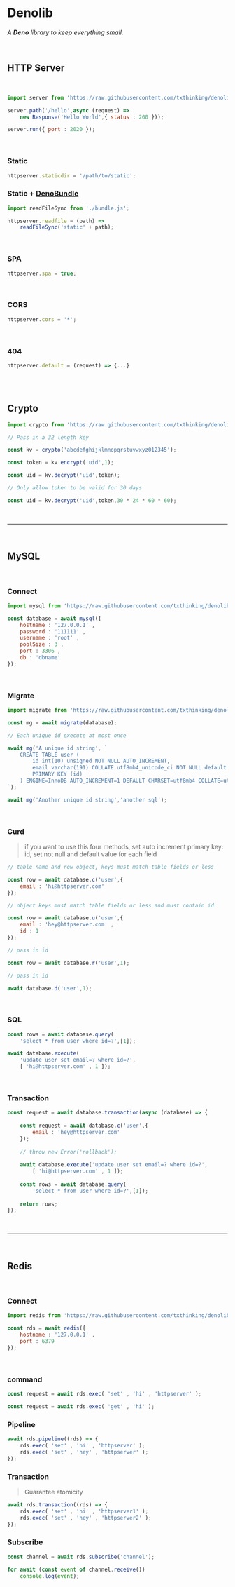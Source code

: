 
# Denolib

*A **Deno** library to keep everything small.*

<br>

## HTTP Server

<br>

```javascript
import server from 'https://raw.githubusercontent.com/txthinking/denolib/master/httpserver.js';

server.path('/hello',async (request) =>
    new Response('Hello World',{ status : 200 }));

server.run({ port : 2020 });
```

<br>

### Static

```javascript
httpserver.staticdir = '/path/to/static';
```

### Static + **[DenoBundle]**

```javascript
import readFileSync from './bundle.js';

httpserver.readfile = (path) => 
    readFileSync('static' + path);
```

<br>

### SPA

```javascript
httpserver.spa = true;
```

<br>

### CORS

```javascript
httpserver.cors = '*';
```

<br>

### 404

```javascript
httpserver.default = (request) => {...}
```

<br>
<br>

## Crypto

```javascript
import crypto from 'https://raw.githubusercontent.com/txthinking/denolib/master/crypto.js';

// Pass in a 32 length key

const kv = crypto('abcdefghijklmnopqrstuvwxyz012345');

const token = kv.encrypt('uid',1);

const uid = kv.decrypt('uid',token);
```

```javascript
// Only allow token to be valid for 30 days

const uid = kv.decrypt('uid',token,30 * 24 * 60 * 60);
```

<br>

---

<br>

## MySQL

<br>

### Connect

```javascript
import mysql from 'https://raw.githubusercontent.com/txthinking/denolib/master/mysql.js';

const database = await mysql({
    hostname : '127.0.0.1' ,
    password : '111111' ,
    username : 'root' ,
    poolSize : 3 ,
    port : 3306 ,
    db : 'dbname'
});
```

<br>

### Migrate

```javascript
import migrate from 'https://raw.githubusercontent.com/txthinking/denolib/master/migrate.js';

const mg = await migrate(database);

// Each unique id execute at most once

await mg('A unique id string', `
    CREATE TABLE user (
        id int(10) unsigned NOT NULL AUTO_INCREMENT,
        email varchar(191) COLLATE utf8mb4_unicode_ci NOT NULL default '',
        PRIMARY KEY (id)
    ) ENGINE=InnoDB AUTO_INCREMENT=1 DEFAULT CHARSET=utf8mb4 COLLATE=utf8mb4_unicode_ci
`);

await mg('Another unique id string','another sql');
```

<br>

### Curd

> if you want to use this four methods, set auto increment primary key: id, set not null and default value for each field

```javascript
// table name and row object, keys must match table fields or less

const row = await database.c('user',{ 
    email : 'hi@httpserver.com'
});
```

```javascript
// object keys must match table fields or less and must contain id

const row = await database.u('user',{ 
    email : 'hey@httpserver.com' ,
    id : 1 
});
```

```javascript
// pass in id

const row = await database.r('user',1);
```

```javascript
// pass in id

await database.d('user',1);
```

<br>

### SQL

```javascript
const rows = await database.query(
    'select * from user where id=?',[1]);

await database.execute(
    'update user set email=? where id=?',
    [ 'hi@httpserver.com' , 1 ]);
```

<br>

### Transaction

```javascript
const request = await database.transaction(async (database) => {
    
    const request = await database.c('user',{
        email : 'hey@httpserver.com'
    });
    
    // throw new Error('rollback');
    
    await database.execute('update user set email=? where id=?',
        [ 'hi@httpserver.com' , 1 ]);
    
    const rows = await database.query(
        'select * from user where id=?',[1]);
    
    return rows;
});
```

<br>

---

<br>

## Redis

<br>

### Connect

```javascript
import redis from 'https://raw.githubusercontent.com/txthinking/denolib/master/redis.js';

const rds = await redis({
    hostname : '127.0.0.1' , 
    port : 6379
});
```

<br>

### command

```javascript
const request = await rds.exec( 'set' , 'hi' , 'httpserver' );
```

```javascript
const request = await rds.exec( 'get' , 'hi' );
```

### Pipeline

```javascript
await rds.pipeline((rds) => {
    rds.exec( 'set' , 'hi' , 'httpserver' );
    rds.exec( 'set' , 'hey' , 'httpserver' );
});
```

### Transaction

> Guarantee atomicity

```javascript
await rds.transaction((rds) => {
    rds.exec( 'set' , 'hi' , 'httpserver1' );
    rds.exec( 'set' , 'hey' , 'httpserver2' );
});
```

### Subscribe

```javascript
const channel = await rds.subscribe('channel');

for await (const event of channel.receive())
    console.log(event);
```

<br>


<!----------------------------------------------------------------------------->

[denobundle]: https://github.com/txthinking/denobundle
